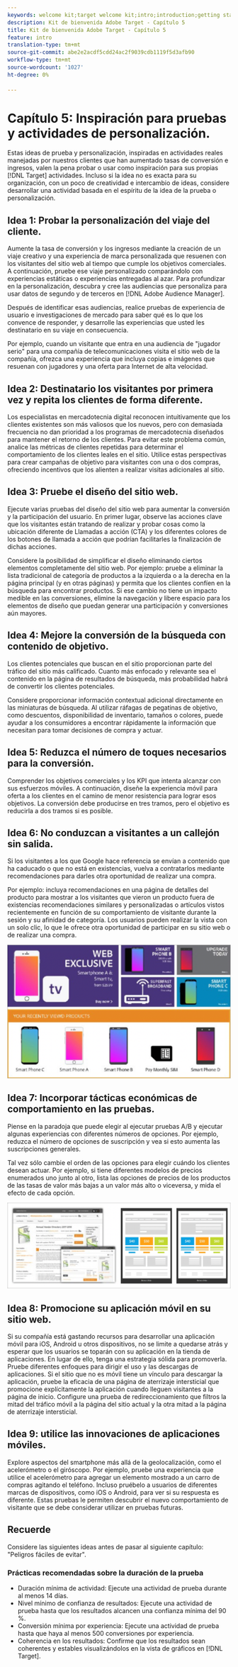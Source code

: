 ```yaml
---
keywords: welcome kit;target welcome kit;intro;introduction;getting started
description: Kit de bienvenida Adobe Target - Capítulo 5
title: Kit de bienvenida Adobe Target - Capítulo 5
feature: intro
translation-type: tm+mt
source-git-commit: abe2e2acdf5cdd24ac2f9039cdb1119f5d3afb90
workflow-type: tm+mt
source-wordcount: '1027'
ht-degree: 0%

---
```



# Capítulo 5: Inspiración para pruebas y actividades de personalización.

Estas ideas de prueba y personalización, inspiradas en actividades reales manejadas por nuestros clientes que han aumentado tasas de conversión e ingresos, valen la pena probar o usar como inspiración para sus propias [!DNL Target] actividades. Incluso si la idea no es exacta para su organización, con un poco de creatividad e intercambio de ideas, considere desarrollar una actividad basada en el espíritu de la idea de la prueba o personalización.

## Idea 1: Probar la personalización del viaje del cliente.

Aumente la tasa de conversión y los ingresos mediante la creación de un viaje creativo y una experiencia de marca personalizada que resuenen con los visitantes del sitio web al tiempo que cumple los objetivos comerciales. A continuación, pruebe ese viaje personalizado comparándolo con experiencias estáticas o experiencias entregadas al azar. Para profundizar en la personalización, descubra y cree las audiencias que personaliza para usar datos de segundo y de terceros en [!DNL Adobe Audience Manager].

Después de identificar esas audiencias, realice pruebas de experiencia de usuario e investigaciones de mercado para saber qué es lo que los convence de responder, y desarrolle las experiencias que usted les destinatario en su viaje en consecuencia.

Por ejemplo, cuando un visitante que entra en una audiencia de &quot;jugador serio&quot; para una compañía de telecomunicaciones visita el sitio web de la compañía, ofrezca una experiencia que incluya copias e imágenes que resuenan con jugadores y una oferta para Internet de alta velocidad.

## Idea 2: Destinatario los visitantes por primera vez y repita los clientes de forma diferente.

Los especialistas en mercadotecnia digital reconocen intuitivamente que los clientes existentes son más valiosos que los nuevos, pero con demasiada frecuencia no dan prioridad a los programas de mercadotecnia diseñados para mantener el retorno de los clientes. Para evitar este problema común, analice las métricas de clientes repetidas para determinar el comportamiento de los clientes leales en el sitio. Utilice estas perspectivas para crear campañas de objetivo para visitantes con una o dos compras, ofreciendo incentivos que los alienten a realizar visitas adicionales al sitio.

## Idea 3: Pruebe el diseño del sitio web.

Ejecute varias pruebas del diseño del sitio web para aumentar la conversión y la participación del usuario. En primer lugar, observe las acciones clave que los visitantes están tratando de realizar y probar cosas como la ubicación diferente de Llamadas a acción (CTA) y los diferentes colores de los botones de llamada a acción que podrían facilitarles la finalización de dichas acciones.

Considere la posibilidad de simplificar el diseño eliminando ciertos elementos completamente del sitio web. Por ejemplo: pruebe a eliminar la lista tradicional de categoría de productos a la izquierda o a la derecha en la página principal (y en otras páginas) y permita que los clientes confíen en la búsqueda para encontrar productos. Si ese cambio no tiene un impacto medible en las conversiones, elimine la navegación y libere espacio para los elementos de diseño que puedan generar una participación y conversiones aún mayores.

## Idea 4: Mejore la conversión de la búsqueda con contenido de objetivo.

Los clientes potenciales que buscan en el sitio proporcionan parte del tráfico del sitio más calificado. Cuanto más enfocado y relevante sea el contenido en la página de resultados de búsqueda, más probabilidad habrá de convertir los clientes potenciales.

Considere proporcionar información contextual adicional directamente en las miniaturas de búsqueda. Al utilizar ráfagas de pegatinas de objetivo, como descuentos, disponibilidad de inventario, tamaños o colores, puede ayudar a los consumidores a encontrar rápidamente la información que necesitan para tomar decisiones de compra y actuar.

## Idea 5: Reduzca el número de toques necesarios para la conversión.

Comprender los objetivos comerciales y los KPI que intenta alcanzar con sus esfuerzos móviles. A continuación, diseñe la experiencia móvil para oferta a los clientes en el camino de menor resistencia para lograr esos objetivos. La conversión debe producirse en tres tramos, pero el objetivo es reducirla a dos tramos si es posible.

## Idea 6: No conduzcan a visitantes a un callejón sin salida.

Si los visitantes a los que Google hace referencia se envían a contenido que ha caducado o que no está en existencias, vuelva a contratarlos mediante recomendaciones para darles otra oportunidad de realizar una compra.

Por ejemplo: incluya recomendaciones en una página de detalles del producto para mostrar a los visitantes que vieron un producto fuera de existencias recomendaciones similares y personalizadas o artículos vistos recientemente en función de su comportamiento de visitante durante la sesión y su afinidad de categoría. Los usuarios pueden realizar la vista con un solo clic, lo que le ofrece otra oportunidad de participar en su sitio web o de realizar una compra.

![Ilustración de Recommendations](/help/c-intro/assets/recs-illustration.png)

## Idea 7: Incorporar tácticas económicas de comportamiento en las pruebas.

Piense en la paradoja que puede elegir al ejecutar pruebas A/B y ejecutar algunas experiencias con diferentes números de opciones. Por ejemplo, reduzca el número de opciones de suscripción y vea si esto aumenta las suscripciones generales.

Tal vez sólo cambie el orden de las opciones para elegir cuándo los clientes desean actuar. Por ejemplo, si tiene diferentes modelos de precios enumerados uno junto al otro, lista las opciones de precios de los productos de las tasas de valor más bajas a un valor más alto o viceversa, y mida el efecto de cada opción.

![Ejemplo de tácticas conductuales](/help/c-intro/assets/behavioral.png)

## Idea 8: Promocione su aplicación móvil en su sitio web.

Si su compañía está gastando recursos para desarrollar una aplicación móvil para iOS, Android u otros dispositivos, no se limite a quedarse atrás y esperar que los usuarios se toparán con su aplicación en la tienda de aplicaciones. En lugar de ello, tenga una estrategia sólida para promoverla. Pruebe diferentes enfoques para dirigir el uso y las descargas de aplicaciones. Si el sitio que no es móvil tiene un vínculo para descargar la aplicación, pruebe la eficacia de una página de aterrizaje intersticial que promocione explícitamente la aplicación cuando lleguen visitantes a la página de inicio. Configure una prueba de redireccionamiento que filtros la mitad del tráfico móvil a la página del sitio actual y la otra mitad a la página de aterrizaje intersticial.

## Idea 9: utilice las innovaciones de aplicaciones móviles.

Explore aspectos del smartphone más allá de la geolocalización, como el acelerómetro o el giróscopo. Por ejemplo, pruebe una experiencia que utilice el acelerómetro para agregar un elemento mostrado a un carro de compras agitando el teléfono. Incluso pruébelo a usuarios de diferentes marcas de dispositivos, como iOS o Android, para ver si su respuesta es diferente. Estas pruebas le permiten descubrir el nuevo comportamiento de visitante que se debe considerar utilizar en pruebas futuras.

## Recuerde

Considere las siguientes ideas antes de pasar al siguiente capítulo: &quot;Peligros fáciles de evitar&quot;.

### Prácticas recomendadas sobre la duración de la prueba

* Duración mínima de actividad: Ejecute una actividad de prueba durante al menos 14 días.
* Nivel mínimo de confianza de resultados: Ejecute una actividad de prueba hasta que los resultados alcancen una confianza mínima del 90 %.
* Conversión mínima por experiencia: Ejecute una actividad de prueba hasta que haya al menos 500 conversiones por experiencia.
* Coherencia en los resultados: Confirme que los resultados sean coherentes y estables visualizándolos en la vista de gráficos en [!DNL Target].